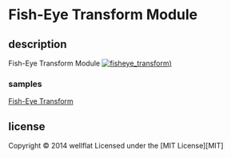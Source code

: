 # Fish-Eye Transform Module

## description

Fish-Eye Transform Module
[![fisheye_transform](http://rest-term.com/labs/repos/images/fisheye_transform.jpg))](http://rest-term.com/labs/html5/fisheye.html)

### samples
[Fish-Eye Transform][FishEye]

license
----------
Copyright &copy; 2014 wellflat Licensed under the [MIT License][MIT]

[FishEye]: http://rest-term.com/labs/html5/fisheye.html
